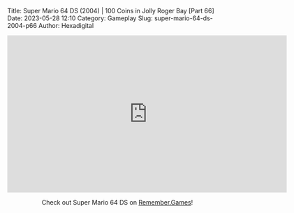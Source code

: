 Title: Super Mario 64 DS (2004) | 100 Coins in Jolly Roger Bay [Part 66]
Date: 2023-05-28 12:10
Category: Gameplay
Slug: super-mario-64-ds-2004-p66
Author: Hexadigital

<center><iframe src="https://www.youtube.com/embed/iQBbI0vJdwU?feature=oembed" allow="accelerometer; autoplay; encrypted-media; gyroscope; picture-in-picture" width="640" height="360" frameborder="0"></iframe>

Check out Super Mario 64 DS on [Remember.Games](https://remember.games/game/2250/super-mario-64-ds/)!</center>